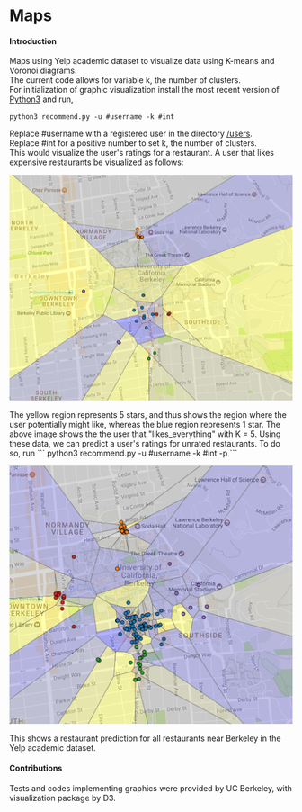 # Maps
#### Introduction
Maps using Yelp academic dataset to visualize data using K-means and Voronoi diagrams.    
The current code allows for variable k, the number of clusters.  
For initialization of graphic visualization install the most recent version of [Python3](https://www.python.org/downloads/) and run,
```
python3 recommend.py -u #username -k #int
```
Replace #username with a registered user in the directory [/users](https://github.com/VictoryJin/Maps/tree/master/users).  
Replace #int for a positive number to set k, the number of clusters.  
This would visualize the user's ratings for a restaurant. A user that likes expensive restaurants be visualized as follows:

<p align="center">
  <img src="https://github.com/VictoryJin/Maps/blob/master/img/likes_everything.png" alt="Labeled Ratings"/>  
</p>   
The yellow region represents 5 stars, and thus shows the region where the user potentially might like, whereas the blue region represents 1 star. The above image shows the the user that "likes_everything" with K = 5.  
Using these data, we can predict a user's ratings for unrated restaurants.  
To do so, run
```
python3 recommend.py -u #username -k #int -p
```  

<p align="center">
  <img src="https://github.com/VictoryJin/Maps/blob/master/img/likes_everything_pred.png" alt="Prediction"/>  
</p>  

This shows a restaurant prediction for all restaurants near Berkeley in the Yelp academic dataset.

#### Contributions

Tests and codes implementing graphics were provided by UC Berkeley, with visualization package by D3.
